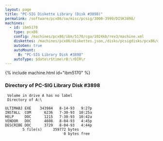 ```yaml
---
layout: page
title: "PC-SIG Diskette Library (Disk #3898)"
permalink: /software/pcx86/sw/misc/pcsig/3000-3999/DISK3898/
machines:
  - id: ibm5170
    type: pcx86
    config: /machines/pcx86/ibm/5170/cga/1024kb/rev3/machine.xml
    diskettes: /machines/pcx86/diskettes.json,/disks/pcsigdisks/pcx86/diskettes.json
    autoGen: true
    autoMount:
      B: "PC-SIG Library Disk #3898"
    autoType: $date\r$time\rB:\rDIR\r
---
```


{% include machine.html id="ibm5170" %}

### Directory of PC-SIG Library Disk #3898

     Volume in drive A has no label
     Directory of A:\

    ULTIMABJ EXE    343984   8-14-93   9:27p
    INSTALL  COM      6236   7-30-93  10:25a
    HELP     DOC      1215   7-30-93  10:42a
    VENDOR   DOC      4608   8-04-93   4:45p
    DESCRIBE DOC      3729   8-04-93   4:44p
            5 file(s)     359772 bytes
                               0 bytes free
